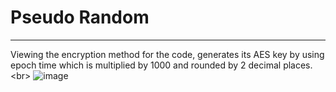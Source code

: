 # Pseudo Random
---
Viewing the encryption method for the code, generates its AES key by using epoch time which is multiplied by 1000 and rounded by 2 decimal places.<br\>
![image](https://github.com/ShadowBringer007/CTF_Repository/assets/47370367/6354bd9a-c39a-47e9-b5ac-47acab254f82)

